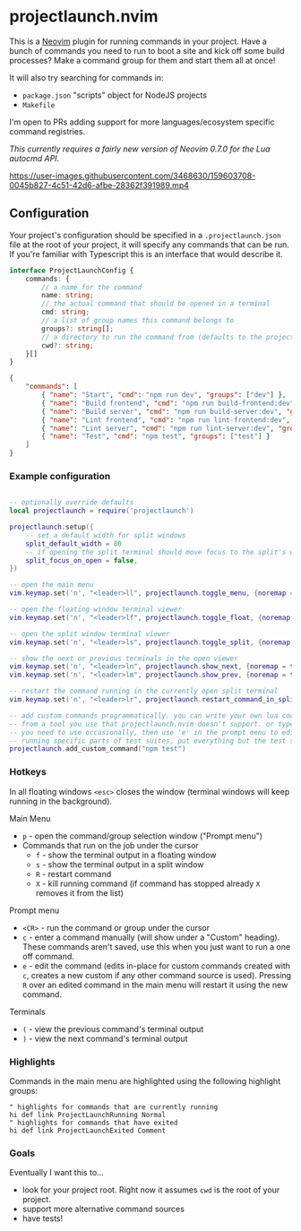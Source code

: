 # projectlaunch.nvim

This is a [Neovim](https://neovim.io/) plugin for running commands in your project. Have a bunch of commands you need to run to boot a site and kick off some build processes? Make a command group for them and start them all at once!

It will also try searching for commands in:

* `package.json` "scripts" object for NodeJS projects
* `Makefile`

I'm open to PRs adding support for more languages/ecosystem specific command registries.

_This currently requires a fairly new version of Neovim 0.7.0 for the Lua autocmd API._

https://user-images.githubusercontent.com/3468630/159603708-0045b827-4c51-42d6-afbe-28362f391989.mp4

## Configuration

Your project's configuration should be specified in a `.projectlaunch.json` file at the root of your project, it will specify any commands that can be run. If you're familiar with Typescript this is an interface that would describe it.

```Typescript
interface ProjectLaunchConfig {
    commands: {
        // a name for the command
        name: string;
        // the actual command that should be opened in a terminal
        cmd: string;
        // a list of group names this command belongs to
        groups?: string[];
        // a directory to run the command from (defaults to the project root)
        cwd?: string;
    }[]
}
```

```json
{
    "commands": [
        { "name": "Start", "cmd": "npm run dev", "groups": ["dev"] },
        { "name": "Build frontend", "cmd": "npm run build-frontend:dev", "groups": ["dev"] },
        { "name": "Build server", "cmd": "npm run build-server:dev", "groups": ["dev"] },
        { "name": "Lint frontend", "cmd": "npm run lint-frontend:dev", "groups": ["lint", "test"] },
        { "name": "Lint server", "cmd": "npm run lint-server:dev", "groups": ["lint", "test"] },
        { "name": "Test", "cmd": "npm test", "groups": ["test"] }
    ]
}
```

### Example configuration

```lua

-- optionally override defaults
local projectlaunch = require('projectlaunch')

projectlaunch.setup({
    -- set a default width for split windows
    split_default_width = 80 
    -- if opening the split terminal should move focus to the split's window
    split_focus_on_open = false,
})

-- open the main menu
vim.keymap.set('n', "<leader>ll", projectlaunch.toggle_menu, {noremap = true, expr = false, buffer = false})

-- open the floating window terminal viewer
vim.keymap.set('n', "<leader>lf", projectlaunch.toggle_float, {noremap = true, expr = false, buffer = false})

-- open the split window terminal viewer
vim.keymap.set('n', "<leader>ls", projectlaunch.toggle_split, {noremap = true, expr = false, buffer = false})

-- show the next or previous terminals in the open viewer
vim.keymap.set('n', "<leader>ln", projectlaunch.show_next, {noremap = true, expr = false, buffer = false})
vim.keymap.set('n', "<leader>lm", projectlaunch.show_prev, {noremap = true, expr = false, buffer = false})

-- restart the command running in the currently open split terminal
vim.keymap.set('n', "<leader>lr", projectlaunch.restart_command_in_split, {noremap = true, expr = false, buffer = false})

-- add custom commands programmatically. you can write your own lua code to add a list of commands
-- from a tool you use that projectlaunch.nvim doesn't support. or type part of a long command that
-- you need to use occasionally, then use 'e' in the prompt menu to edit and add the rest, like for
-- running specific parts of test suites, put everything but the test suite name in here then edit later
projectlaunch.add_custom_command("npm test")
```

### Hotkeys

In all floating windows `<esc>` closes the window (terminal windows will keep running in the background).

Main Menu

* `p` - open the command/group selection window ("Prompt menu")
* Commands that run on the job under the cursor
	* `f` - show the terminal output in a floating window
	* `s` - show the terminal output in a split window
	* `R` - restart command
	* `X` - kill running command (if command has stopped already `X` removes it from the list)

Prompt menu

* `<CR>` - run the command or group under the cursor
* `c` - enter a command manually (will show under a "Custom" heading). These commands aren't saved, use this when you just want to run a one off command.
* `e` - edit the command (edits in-place for custom commands created with `c`, creates a new custom if any other command source is used). Pressing `R` over an edited command in the main menu will restart it using the new command.

Terminals

* `(` - view the previous command's terminal output
* `)` - view the next command's terminal output

### Highlights

Commands in the main menu are highlighted using the following highlight groups:

```vim
" highlights for commands that are currently running
hi def link ProjectLaunchRunning Normal
" highlights for commands that have exited
hi def link ProjectLaunchExited Comment
```

### Goals

Eventually I want this to...
* look for your project root. Right now it assumes `cwd` is the root of your project.
* support more alternative command sources
* have tests!
